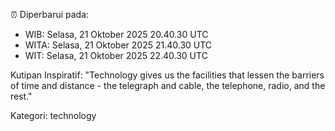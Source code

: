 ⏰ Diperbarui pada:
- WIB: Selasa, 21 Oktober 2025 20.40.30 UTC
- WITA: Selasa, 21 Oktober 2025 21.40.30 UTC
- WIT: Selasa, 21 Oktober 2025 22.40.30 UTC

Kutipan Inspiratif:
"Technology gives us the facilities that lessen the barriers of time and distance - the telegraph and cable, the telephone, radio, and the rest."


Kategori: technology

